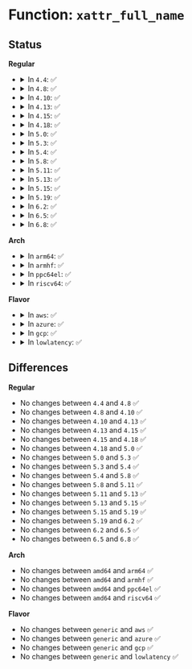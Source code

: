 # Function: <code>xattr_full_name</code>

## Status
<b>Regular</b>
<ul>
<li>
<details>
<summary>In <code>4.4</code>: ✅</summary>

```c
const char *xattr_full_name(const struct xattr_handler *handler, const char *name);
```

**Collision:** Unique Global

**Inline:** No

**Transformation:** False

**Instances:**

```
In fs/xattr.c (ffffffff81232330)
Location: fs/xattr.c:818
Inline: False
```
**Symbols:**

```
ffffffff81232330-ffffffff8123234e: xattr_full_name (STB_GLOBAL)
```
</details>
</li>
<li>
<details>
<summary>In <code>4.8</code>: ✅</summary>

```c
const char *xattr_full_name(const struct xattr_handler *handler, const char *name);
```

**Collision:** Unique Global

**Inline:** No

**Transformation:** False

**Instances:**

```
In fs/xattr.c (ffffffff8125a8a0)
Location: fs/xattr.c:828
Inline: False
Direct callers:
  - mm/shmem.c:shmem_xattr_handler_set
  - mm/shmem.c:shmem_xattr_handler_get
```
**Symbols:**

```
ffffffff8125a8a0-ffffffff8125a8c9: xattr_full_name (STB_GLOBAL)
```
</details>
</li>
<li>
<details>
<summary>In <code>4.10</code>: ✅</summary>

```c
const char *xattr_full_name(const struct xattr_handler *handler, const char *name);
```

**Collision:** Unique Global

**Inline:** No

**Transformation:** False

**Instances:**

```
In fs/xattr.c (ffffffff8126e080)
Location: fs/xattr.c:826
Inline: False
Direct callers:
  - mm/shmem.c:shmem_xattr_handler_set
  - mm/shmem.c:shmem_xattr_handler_get
  - fs/kernfs/inode.c:kernfs_xattr_set
  - fs/kernfs/inode.c:kernfs_xattr_get
```
**Symbols:**

```
ffffffff8126e080-ffffffff8126e0a9: xattr_full_name (STB_GLOBAL)
```
</details>
</li>
<li>
<details>
<summary>In <code>4.13</code>: ✅</summary>

```c
const char *xattr_full_name(const struct xattr_handler *handler, const char *name);
```

**Collision:** Unique Global

**Inline:** No

**Transformation:** False

**Instances:**

```
In fs/xattr.c (ffffffff8127baf0)
Location: fs/xattr.c:823
Inline: False
Direct callers:
  - mm/shmem.c:shmem_xattr_handler_set
  - mm/shmem.c:shmem_xattr_handler_get
  - fs/kernfs/inode.c:kernfs_xattr_set
  - fs/kernfs/inode.c:kernfs_xattr_get
```
**Symbols:**

```
ffffffff8127baf0-ffffffff8127bb19: xattr_full_name (STB_GLOBAL)
```
</details>
</li>
<li>
<details>
<summary>In <code>4.15</code>: ✅</summary>

```c
const char *xattr_full_name(const struct xattr_handler *handler, const char *name);
```

**Collision:** Unique Global

**Inline:** No

**Transformation:** False

**Instances:**

```
In fs/xattr.c (ffffffff8129e590)
Location: fs/xattr.c:824
Inline: False
Direct callers:
  - mm/shmem.c:shmem_xattr_handler_set
  - mm/shmem.c:shmem_xattr_handler_get
  - fs/kernfs/inode.c:kernfs_xattr_set
  - fs/kernfs/inode.c:kernfs_xattr_get
```
**Symbols:**

```
ffffffff8129e590-ffffffff8129e5b9: xattr_full_name (STB_GLOBAL)
```
</details>
</li>
<li>
<details>
<summary>In <code>4.18</code>: ✅</summary>

```c
const char *xattr_full_name(const struct xattr_handler *handler, const char *name);
```

**Collision:** Unique Global

**Inline:** No

**Transformation:** False

**Instances:**

```
In fs/xattr.c (ffffffff812c4da0)
Location: fs/xattr.c:822
Inline: False
Direct callers:
  - mm/shmem.c:shmem_xattr_handler_set
  - mm/shmem.c:shmem_xattr_handler_get
  - fs/kernfs/inode.c:kernfs_xattr_set
  - fs/kernfs/inode.c:kernfs_xattr_get
```
**Symbols:**

```
ffffffff812c4da0-ffffffff812c4dc9: xattr_full_name (STB_GLOBAL)
```
</details>
</li>
<li>
<details>
<summary>In <code>5.0</code>: ✅</summary>

```c
const char *xattr_full_name(const struct xattr_handler *handler, const char *name);
```

**Collision:** Unique Global

**Inline:** No

**Transformation:** False

**Instances:**

```
In fs/xattr.c (ffffffff812d9fa0)
Location: fs/xattr.c:821
Inline: False
Direct callers:
  - mm/shmem.c:shmem_xattr_handler_set
  - mm/shmem.c:shmem_xattr_handler_get
  - fs/kernfs/inode.c:kernfs_xattr_set
  - fs/kernfs/inode.c:kernfs_xattr_get
```
**Symbols:**

```
ffffffff812d9fa0-ffffffff812d9fc9: xattr_full_name (STB_GLOBAL)
```
</details>
</li>
<li>
<details>
<summary>In <code>5.3</code>: ✅</summary>

```c
const char *xattr_full_name(const struct xattr_handler *handler, const char *name);
```

**Collision:** Unique Global

**Inline:** No

**Transformation:** False

**Instances:**

```
In fs/xattr.c (ffffffff812f8580)
Location: fs/xattr.c:822
Inline: False
Direct callers:
  - mm/shmem.c:shmem_xattr_handler_set
  - mm/shmem.c:shmem_xattr_handler_get
  - fs/kernfs/inode.c:kernfs_vfs_xattr_set
  - fs/kernfs/inode.c:kernfs_vfs_xattr_get
```
**Symbols:**

```
ffffffff812f8580-ffffffff812f85a9: xattr_full_name (STB_GLOBAL)
```
</details>
</li>
<li>
<details>
<summary>In <code>5.4</code>: ✅</summary>

```c
const char *xattr_full_name(const struct xattr_handler *handler, const char *name);
```

**Collision:** Unique Global

**Inline:** No

**Transformation:** False

**Instances:**

```
In fs/xattr.c (ffffffff8130a1b0)
Location: fs/xattr.c:822
Inline: False
Direct callers:
  - mm/shmem.c:shmem_xattr_handler_set
  - mm/shmem.c:shmem_xattr_handler_get
  - fs/kernfs/inode.c:kernfs_vfs_xattr_set
  - fs/kernfs/inode.c:kernfs_vfs_xattr_get
```
**Symbols:**

```
ffffffff8130a1b0-ffffffff8130a1d9: xattr_full_name (STB_GLOBAL)
```
</details>
</li>
<li>
<details>
<summary>In <code>5.8</code>: ✅</summary>

```c
const char *xattr_full_name(const struct xattr_handler *handler, const char *name);
```

**Collision:** Unique Global

**Inline:** No

**Transformation:** False

**Instances:**

```
In fs/xattr.c (ffffffff813431d0)
Location: fs/xattr.c:892
Inline: False
Direct callers:
  - mm/shmem.c:shmem_xattr_handler_set
  - mm/shmem.c:shmem_xattr_handler_get
  - fs/kernfs/inode.c:kernfs_vfs_user_xattr_set
  - fs/kernfs/inode.c:kernfs_vfs_xattr_set
  - fs/kernfs/inode.c:kernfs_vfs_xattr_get
```
**Symbols:**

```
ffffffff813431d0-ffffffff81343202: xattr_full_name (STB_GLOBAL)
```
</details>
</li>
<li>
<details>
<summary>In <code>5.11</code>: ✅</summary>

```c
const char *xattr_full_name(const struct xattr_handler *handler, const char *name);
```

**Collision:** Unique Global

**Inline:** No

**Transformation:** False

**Instances:**

```
In fs/xattr.c (ffffffff8134edb0)
Location: fs/xattr.c:924
Inline: False
Direct callers:
  - mm/shmem.c:shmem_xattr_handler_set
  - mm/shmem.c:shmem_xattr_handler_get
  - fs/kernfs/inode.c:kernfs_vfs_user_xattr_set
  - fs/kernfs/inode.c:kernfs_vfs_xattr_set
  - fs/kernfs/inode.c:kernfs_vfs_xattr_get
```
**Symbols:**

```
ffffffff8134edb0-ffffffff8134ede2: xattr_full_name (STB_GLOBAL)
```
</details>
</li>
<li>
<details>
<summary>In <code>5.13</code>: ✅</summary>

```c
const char *xattr_full_name(const struct xattr_handler *handler, const char *name);
```

**Collision:** Unique Global

**Inline:** No

**Transformation:** False

**Instances:**

```
In fs/xattr.c (ffffffff813559a0)
Location: fs/xattr.c:953
Inline: False
Direct callers:
  - mm/shmem.c:shmem_xattr_handler_set
  - mm/shmem.c:shmem_xattr_handler_get
  - fs/kernfs/inode.c:kernfs_vfs_user_xattr_set
  - fs/kernfs/inode.c:kernfs_vfs_xattr_set
  - fs/kernfs/inode.c:kernfs_vfs_xattr_get
```
**Symbols:**

```
ffffffff813559a0-ffffffff813559d2: xattr_full_name (STB_GLOBAL)
```
</details>
</li>
<li>
<details>
<summary>In <code>5.15</code>: ✅</summary>

```c
const char *xattr_full_name(const struct xattr_handler *handler, const char *name);
```

**Collision:** Unique Global

**Inline:** No

**Transformation:** False

**Instances:**

```
In fs/xattr.c (ffffffff813a3dc0)
Location: fs/xattr.c:954
Inline: False
Direct callers:
  - mm/shmem.c:shmem_xattr_handler_set
  - mm/shmem.c:shmem_xattr_handler_get
  - fs/kernfs/inode.c:kernfs_vfs_user_xattr_set
  - fs/kernfs/inode.c:kernfs_vfs_xattr_set
  - fs/kernfs/inode.c:kernfs_vfs_xattr_get
```
**Symbols:**

```
ffffffff813a3dc0-ffffffff813a3df2: xattr_full_name (STB_GLOBAL)
```
</details>
</li>
<li>
<details>
<summary>In <code>5.19</code>: ✅</summary>

```c
const char *xattr_full_name(const struct xattr_handler *handler, const char *name);
```

**Collision:** Unique Global

**Inline:** No

**Transformation:** False

**Instances:**

```
In fs/xattr.c (ffffffff81427c10)
Location: fs/xattr.c:1006
Inline: False
Direct callers:
  - mm/shmem.c:shmem_xattr_handler_set
  - mm/shmem.c:shmem_xattr_handler_get
  - fs/kernfs/inode.c:kernfs_vfs_user_xattr_set
  - fs/kernfs/inode.c:kernfs_vfs_xattr_set
  - fs/kernfs/inode.c:kernfs_vfs_xattr_get
```
**Symbols:**

```
ffffffff81427c10-ffffffff81427c4c: xattr_full_name (STB_GLOBAL)
```
</details>
</li>
<li>
<details>
<summary>In <code>6.2</code>: ✅</summary>

```c
const char *xattr_full_name(const struct xattr_handler *handler, const char *name);
```

**Collision:** Unique Global

**Inline:** No

**Transformation:** False

**Instances:**

```
In fs/xattr.c (ffffffff814b4580)
Location: fs/xattr.c:1029
Inline: False
Direct callers:
  - mm/shmem.c:shmem_xattr_handler_get
  - fs/kernfs/inode.c:kernfs_vfs_user_xattr_set
  - fs/kernfs/inode.c:kernfs_vfs_xattr_set
  - fs/kernfs/inode.c:kernfs_vfs_xattr_get
```
**Symbols:**

```
ffffffff814b4580-ffffffff814b45bc: xattr_full_name (STB_GLOBAL)
```
</details>
</li>
<li>
<details>
<summary>In <code>6.5</code>: ✅</summary>

```c
const char *xattr_full_name(const struct xattr_handler *handler, const char *name);
```

**Collision:** Unique Global

**Inline:** No

**Transformation:** False

**Instances:**

```
In fs/xattr.c (ffffffff814e9a70)
Location: fs/xattr.c:1033
Inline: False
Direct callers:
  - mm/shmem.c:shmem_xattr_handler_get
  - fs/kernfs/inode.c:kernfs_vfs_user_xattr_set
  - fs/kernfs/inode.c:kernfs_vfs_xattr_set
  - fs/kernfs/inode.c:kernfs_vfs_xattr_get
```
**Symbols:**

```
ffffffff814e9a70-ffffffff814e9aac: xattr_full_name (STB_GLOBAL)
```
</details>
</li>
<li>
<details>
<summary>In <code>6.8</code>: ✅</summary>

```c
const char *xattr_full_name(const struct xattr_handler *handler, const char *name);
```

**Collision:** Unique Global

**Inline:** No

**Transformation:** False

**Instances:**

```
In fs/xattr.c (ffffffff8151d910)
Location: fs/xattr.c:1033
Inline: False
Direct callers:
  - mm/shmem.c:shmem_xattr_handler_set
  - mm/shmem.c:shmem_xattr_handler_get
  - fs/kernfs/inode.c:kernfs_vfs_user_xattr_set
  - fs/kernfs/inode.c:kernfs_vfs_xattr_set
  - fs/kernfs/inode.c:kernfs_vfs_xattr_get
```
**Symbols:**

```
ffffffff8151d910-ffffffff8151d94c: xattr_full_name (STB_GLOBAL)
```
</details>
</li>
</ul>
<b>Arch</b>
<ul>
<li>
<details>
<summary>In <code>arm64</code>: ✅</summary>

```c
const char *xattr_full_name(const struct xattr_handler *handler, const char *name);
```

**Collision:** Unique Global

**Inline:** No

**Transformation:** False

**Instances:**

```
In fs/xattr.c (ffff8000103bde10)
Location: fs/xattr.c:822
Inline: False
Direct callers:
  - mm/shmem.c:shmem_xattr_handler_set
  - mm/shmem.c:shmem_xattr_handler_get
  - fs/kernfs/inode.c:kernfs_vfs_xattr_set
  - fs/kernfs/inode.c:kernfs_vfs_xattr_get
```
**Symbols:**

```
ffff8000103bde10-ffff8000103bde4c: xattr_full_name (STB_GLOBAL)
```
</details>
</li>
<li>
<details>
<summary>In <code>armhf</code>: ✅</summary>

```c
const char *xattr_full_name(const struct xattr_handler *handler, const char *name);
```

**Collision:** Unique Global

**Inline:** No

**Transformation:** False

**Instances:**

```
In fs/xattr.c (c059b514)
Location: fs/xattr.c:822
Inline: False
Direct callers:
  - mm/shmem.c:shmem_xattr_handler_set
  - mm/shmem.c:shmem_xattr_handler_get
  - fs/kernfs/inode.c:kernfs_vfs_xattr_set
  - fs/kernfs/inode.c:kernfs_vfs_xattr_get
```
**Symbols:**

```
c059b514-c059b548: xattr_full_name (STB_GLOBAL)
```
</details>
</li>
<li>
<details>
<summary>In <code>ppc64el</code>: ✅</summary>

```c
const char *xattr_full_name(const struct xattr_handler *handler, const char *name);
```

**Collision:** Unique Global

**Inline:** No

**Transformation:** False

**Instances:**

```
In fs/xattr.c (c0000000004bc5f0)
Location: fs/xattr.c:822
Inline: False
Direct callers:
  - mm/shmem.c:shmem_xattr_handler_set
  - mm/shmem.c:shmem_xattr_handler_get
  - fs/kernfs/inode.c:kernfs_vfs_xattr_set
  - fs/kernfs/inode.c:kernfs_vfs_xattr_get
```
**Symbols:**

```
c0000000004bc5f0-c0000000004bc674: xattr_full_name (STB_GLOBAL)
```
</details>
</li>
<li>
<details>
<summary>In <code>riscv64</code>: ✅</summary>

```c
const char *xattr_full_name(const struct xattr_handler *handler, const char *name);
```

**Collision:** Unique Global

**Inline:** No

**Transformation:** False

**Instances:**

```
In fs/xattr.c (ffffffe00027f2cc)
Location: fs/xattr.c:822
Inline: False
Direct callers:
  - mm/shmem.c:shmem_xattr_handler_set
  - mm/shmem.c:shmem_xattr_handler_get
  - fs/kernfs/inode.c:kernfs_vfs_xattr_set
  - fs/kernfs/inode.c:kernfs_vfs_xattr_get
```
**Symbols:**

```
ffffffe00027f2cc-ffffffe00027f308: xattr_full_name (STB_GLOBAL)
```
</details>
</li>
</ul>
<b>Flavor</b>
<ul>
<li>
<details>
<summary>In <code>aws</code>: ✅</summary>

```c
const char *xattr_full_name(const struct xattr_handler *handler, const char *name);
```

**Collision:** Unique Global

**Inline:** No

**Transformation:** False

**Instances:**

```
In fs/xattr.c (ffffffff81302790)
Location: fs/xattr.c:822
Inline: False
Direct callers:
  - mm/shmem.c:shmem_xattr_handler_set
  - mm/shmem.c:shmem_xattr_handler_get
  - fs/kernfs/inode.c:kernfs_vfs_xattr_set
  - fs/kernfs/inode.c:kernfs_vfs_xattr_get
```
**Symbols:**

```
ffffffff81302790-ffffffff813027b9: xattr_full_name (STB_GLOBAL)
```
</details>
</li>
<li>
<details>
<summary>In <code>azure</code>: ✅</summary>

```c
const char *xattr_full_name(const struct xattr_handler *handler, const char *name);
```

**Collision:** Unique Global

**Inline:** No

**Transformation:** False

**Instances:**

```
In fs/xattr.c (ffffffff812f33b0)
Location: fs/xattr.c:822
Inline: False
Direct callers:
  - mm/shmem.c:shmem_xattr_handler_set
  - mm/shmem.c:shmem_xattr_handler_get
  - fs/kernfs/inode.c:kernfs_vfs_xattr_set
  - fs/kernfs/inode.c:kernfs_vfs_xattr_get
```
**Symbols:**

```
ffffffff812f33b0-ffffffff812f33d9: xattr_full_name (STB_GLOBAL)
```
</details>
</li>
<li>
<details>
<summary>In <code>gcp</code>: ✅</summary>

```c
const char *xattr_full_name(const struct xattr_handler *handler, const char *name);
```

**Collision:** Unique Global

**Inline:** No

**Transformation:** False

**Instances:**

```
In fs/xattr.c (ffffffff81300580)
Location: fs/xattr.c:822
Inline: False
Direct callers:
  - mm/shmem.c:shmem_xattr_handler_set
  - mm/shmem.c:shmem_xattr_handler_get
  - fs/kernfs/inode.c:kernfs_vfs_xattr_set
  - fs/kernfs/inode.c:kernfs_vfs_xattr_get
```
**Symbols:**

```
ffffffff81300580-ffffffff813005a9: xattr_full_name (STB_GLOBAL)
```
</details>
</li>
<li>
<details>
<summary>In <code>lowlatency</code>: ✅</summary>

```c
const char *xattr_full_name(const struct xattr_handler *handler, const char *name);
```

**Collision:** Unique Global

**Inline:** No

**Transformation:** False

**Instances:**

```
In fs/xattr.c (ffffffff813118c0)
Location: fs/xattr.c:822
Inline: False
Direct callers:
  - mm/shmem.c:shmem_xattr_handler_set
  - mm/shmem.c:shmem_xattr_handler_get
  - fs/kernfs/inode.c:kernfs_vfs_xattr_set
  - fs/kernfs/inode.c:kernfs_vfs_xattr_get
```
**Symbols:**

```
ffffffff813118c0-ffffffff813118e9: xattr_full_name (STB_GLOBAL)
```
</details>
</li>
</ul>

## Differences
<b>Regular</b>
<ul>
<li>
No changes between <code>4.4</code> and <code>4.8</code> ✅
</li>
<li>
No changes between <code>4.8</code> and <code>4.10</code> ✅
</li>
<li>
No changes between <code>4.10</code> and <code>4.13</code> ✅
</li>
<li>
No changes between <code>4.13</code> and <code>4.15</code> ✅
</li>
<li>
No changes between <code>4.15</code> and <code>4.18</code> ✅
</li>
<li>
No changes between <code>4.18</code> and <code>5.0</code> ✅
</li>
<li>
No changes between <code>5.0</code> and <code>5.3</code> ✅
</li>
<li>
No changes between <code>5.3</code> and <code>5.4</code> ✅
</li>
<li>
No changes between <code>5.4</code> and <code>5.8</code> ✅
</li>
<li>
No changes between <code>5.8</code> and <code>5.11</code> ✅
</li>
<li>
No changes between <code>5.11</code> and <code>5.13</code> ✅
</li>
<li>
No changes between <code>5.13</code> and <code>5.15</code> ✅
</li>
<li>
No changes between <code>5.15</code> and <code>5.19</code> ✅
</li>
<li>
No changes between <code>5.19</code> and <code>6.2</code> ✅
</li>
<li>
No changes between <code>6.2</code> and <code>6.5</code> ✅
</li>
<li>
No changes between <code>6.5</code> and <code>6.8</code> ✅
</li>
</ul>
<b>Arch</b>
<ul>
<li>
No changes between <code>amd64</code> and <code>arm64</code> ✅
</li>
<li>
No changes between <code>amd64</code> and <code>armhf</code> ✅
</li>
<li>
No changes between <code>amd64</code> and <code>ppc64el</code> ✅
</li>
<li>
No changes between <code>amd64</code> and <code>riscv64</code> ✅
</li>
</ul>
<b>Flavor</b>
<ul>
<li>
No changes between <code>generic</code> and <code>aws</code> ✅
</li>
<li>
No changes between <code>generic</code> and <code>azure</code> ✅
</li>
<li>
No changes between <code>generic</code> and <code>gcp</code> ✅
</li>
<li>
No changes between <code>generic</code> and <code>lowlatency</code> ✅
</li>
</ul>
